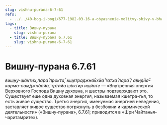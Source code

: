 ```yaml
---
slug: vishnu-purana-6-7-61
refs:
  - ../../40-bog-i-bogi/677-1982-03-16-a-obyasnenie-molitvy-shivy-v-bhagavatam-4-24-29.md
tags:
  - title: Вишну-пурана
    slug: vishnu-purana
  - title: Вишну-пурана 6.7.61
    slug: vishnu-purana-6-7-61
---
```


# Вишну-пурана 6.7.61

*виш̣н̣у-ш́актих̣ пара̄ прокта̄, кш̣етраджн̃а̄кхйа̄ татха̄ пара̄ / авидйа̄-карма-сам̇джн̃а̄нйа̄, тр̣тӣйа̄ ш́актир иш̣йате* — «Внутренняя энергия Верховного Господа Вишну духовна, и шастры подтверждают это. Существует еще одна духовная энергия, называемая кшетра-гья, то есть живое существо. Третья энергия, именуемая энергией неведения, заставляет живое существо погрязнуть в безбожии и кармической деятельности» («Вишну-пурана», 6.7.61; приводится в «Шри Чайтанья-чаритамрите»).

